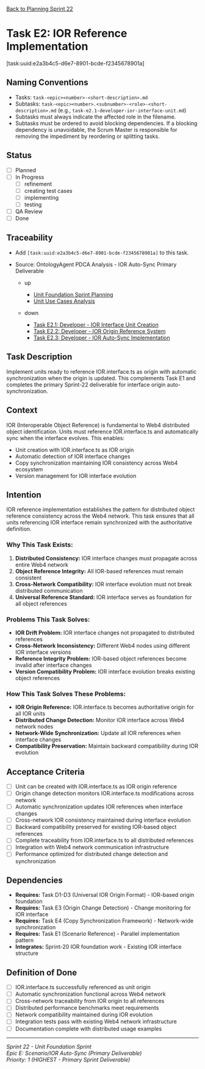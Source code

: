 [Back to Planning Sprint 22](./planning.md)

# Task E2: IOR Reference Implementation
[task:uuid:e2a3b4c5-d6e7-8901-bcde-f2345678901a]

## Naming Conventions
- Tasks: `task-<epic><number>-<short-description>.md`
- Subtasks: `task-<epic><number>.<subnumber>-<role>-<short-description>.md` (e.g., `task-e2.1-developer-ior-interface-unit.md`)
- Subtasks must always indicate the affected role in the filename.
- Subtasks must be ordered to avoid blocking dependencies. If a blocking dependency is unavoidable, the Scrum Master is responsible for removing the impediment by reordering or splitting tasks.

## Status
- [ ] Planned
- [ ] In Progress
  - [ ] refinement
  - [ ] creating test cases
  - [ ] implementing
  - [ ] testing
- [ ] QA Review
- [ ] Done

## Traceability
- Add `[task:uuid:e2a3b4c5-d6e7-8901-bcde-f2345678901a]` to this task.
- Source: OntologyAgent PDCA Analysis - IOR Auto-Sync Primary Deliverable

  - up
    - [Unit Foundation Sprint Planning](../../roles/ProductOwner/PDCA/2025-09-08-UTC-1410.md)
    - [Unit Use Cases Analysis](../../roles/OntologyAgent/PDCA/2025-09-08-UTC-1405.md)

  - down
    - [Task E2.1: Developer - IOR Interface Unit Creation](./task-e2.1-developer-ior-interface-unit.md)
    - [Task E2.2: Developer - IOR Origin Reference System](./task-e2.2-developer-ior-origin-reference.md)
    - [Task E2.3: Developer - IOR Auto-Sync Implementation](./task-e2.3-developer-ior-auto-sync.md)

## Task Description
Implement units ready to reference IOR.interface.ts as origin with automatic synchronization when the origin is updated. This complements Task E1 and completes the primary Sprint-22 deliverable for interface origin auto-synchronization.

## Context
IOR (Interoperable Object Reference) is fundamental to Web4 distributed object identification. Units must reference IOR.interface.ts and automatically sync when the interface evolves. This enables:
- Unit creation with IOR.interface.ts as IOR origin
- Automatic detection of IOR interface changes
- Copy synchronization maintaining IOR consistency across Web4 ecosystem
- Version management for IOR interface evolution

## Intention
IOR reference implementation establishes the pattern for distributed object reference consistency across the Web4 network. This task ensures that all units referencing IOR interface remain synchronized with the authoritative definition.

### **Why This Task Exists:**
1. **Distributed Consistency:** IOR interface changes must propagate across entire Web4 network
2. **Object Reference Integrity:** All IOR-based references must remain consistent
3. **Cross-Network Compatibility:** IOR interface evolution must not break distributed communication
4. **Universal Reference Standard:** IOR interface serves as foundation for all object references

### **Problems This Task Solves:**
- **IOR Drift Problem:** IOR interface changes not propagated to distributed references
- **Cross-Network Inconsistency:** Different Web4 nodes using different IOR interface versions
- **Reference Integrity Problem:** IOR-based object references become invalid after interface changes
- **Version Compatibility Problem:** IOR interface evolution breaks existing object references

### **How This Task Solves These Problems:**
- **IOR Origin Reference:** IOR.interface.ts becomes authoritative origin for all IOR units
- **Distributed Change Detection:** Monitor IOR interface across Web4 network nodes
- **Network-Wide Synchronization:** Update all IOR references when interface changes
- **Compatibility Preservation:** Maintain backward compatibility during IOR evolution

## Acceptance Criteria
- [ ] Unit can be created with IOR.interface.ts as IOR origin reference
- [ ] Origin change detection monitors IOR.interface.ts modifications across network
- [ ] Automatic synchronization updates IOR references when interface changes
- [ ] Cross-network IOR consistency maintained during interface evolution
- [ ] Backward compatibility preserved for existing IOR-based object references
- [ ] Complete traceability from IOR.interface.ts to all distributed references
- [ ] Integration with Web4 network communication infrastructure
- [ ] Performance optimized for distributed change detection and synchronization

## Dependencies
- **Requires:** Task D1-D3 (Universal IOR Origin Format) - IOR-based origin foundation
- **Requires:** Task E3 (Origin Change Detection) - Change monitoring for IOR interface
- **Requires:** Task E4 (Copy Synchronization Framework) - Network-wide synchronization
- **Requires:** Task E1 (Scenario Reference) - Parallel implementation pattern
- **Integrates:** Sprint-20 IOR foundation work - Existing IOR interface structure

## Definition of Done
- [ ] IOR.interface.ts successfully referenced as unit origin
- [ ] Automatic synchronization functional across Web4 network
- [ ] Cross-network traceability from IOR origin to all references
- [ ] Distributed performance benchmarks meet requirements
- [ ] Network compatibility maintained during IOR evolution
- [ ] Integration tests pass with existing Web4 network infrastructure
- [ ] Documentation complete with distributed usage examples

---

*Sprint 22 - Unit Foundation Sprint*  
*Epic E: Scenario/IOR Auto-Sync (Primary Deliverable)*  
*Priority: 1 (HIGHEST - Primary Sprint Deliverable)*